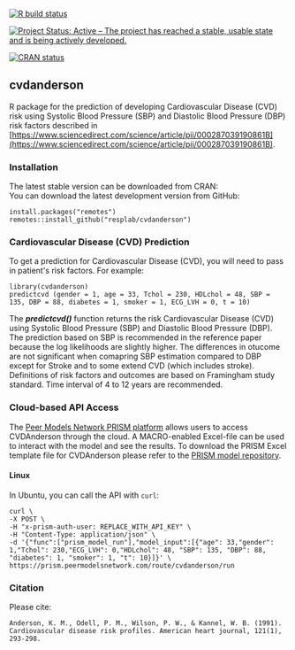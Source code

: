 [![R build status](https://github.com/resplab/cvdanderson/workflows/R-CMD-check/badge.svg)](https://github.com/resplab/cvdanderson/actions)
<!-- badges: end -->
[![Project Status: Active – The project has reached a stable, usable state and is being actively developed.](https://www.repostatus.org/badges/latest/active.svg)](https://www.repostatus.org/#active)
<!-- badges: start -->
[![CRAN status](https://www.r-pkg.org/badges/version/CVDAnderson)](https://CRAN.R-project.org/package=CVDAnderson)


## cvdanderson

R package for the prediction of developing Cardiovascular Disease (CVD) risk using Systolic Blood Pressure (SBP) and Diastolic Blood Pressure (DBP) risk factors described in [https://www.sciencedirect.com/science/article/pii/000287039190861B](https://www.sciencedirect.com/science/article/pii/000287039190861B). 

### Installation

The latest stable version can be downloaded from CRAN:  
You can download the latest development version from GitHub:

```
install.packages("remotes")
remotes::install_github("resplab/cvdanderson")
```


### Cardiovascular Disease (CVD) Prediction

To get a prediction for Cardiovascular Disease (CVD), you will need to pass in patient's risk factors. For example: 

```
library(cvdanderson)
predictcvd (gender = 1, age = 33, Tchol = 230, HDLchol = 48, SBP = 135, DBP = 88, diabetes = 1, smoker = 1, ECG_LVH = 0, t = 10)
```

The ***predictcvd()*** function returns the risk Cardiovascular Disease (CVD) using Systolic Blood Pressure (SBP) and Diastolic Blood Pressure (DBP).
The prediction based on SBP is recommended in the reference paper because the log likelihoods are slightly higher. The differences in otucome are not significant when comapring SBP estimation compared to DBP except for Stroke and to some extend CVD (which includes stroke). Definitions of risk factors and outcomes are based on Framingham study standard. Time interval of 4 to 12 years are recommended.

### Cloud-based API Access
The [Peer Models Network PRISM platform](http://www.peermodelsnetwork.com) allows users to access CVDAnderson through the cloud. A MACRO-enabled Excel-file can be used to interact with the model and see the results. To download the PRISM Excel template file for CVDAnderson please refer to the [PRISM model repository](https:/models.peermodelsnetwork.com).

#### Linux

In Ubuntu, you can call the API with `curl`:

```
curl \
-X POST \
-H "x-prism-auth-user: REPLACE_WITH_API_KEY" \
-H "Content-Type: application/json" \
-d '{"func":["prism_model_run"],"model_input":[{"age": 33,"gender": 1,"Tchol": 230,"ECG_LVH": 0,"HDLchol": 48, "SBP": 135, "DBP": 88, "diabetes": 1, "smoker": 1, "t": 10}]}' \
https://prism.peermodelsnetwork.com/route/cvdanderson/run
```


### Citation

Please cite: 

```
Anderson, K. M., Odell, P. M., Wilson, P. W., & Kannel, W. B. (1991). Cardiovascular disease risk profiles. American heart journal, 121(1), 293-298.
```

